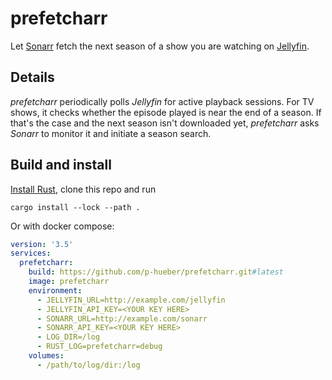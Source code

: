 # prefetcharr #

Let [Sonarr](https://sonarr.tv) fetch the next season of a show you are watching
on [Jellyfin](https://jellyfin.org).

## Details ##

_prefetcharr_ periodically polls _Jellyfin_ for active playback sessions. For
TV shows, it checks whether the episode played is near the end of a season. If
that's the case and the next season isn't downloaded yet, _prefetcharr_ asks
_Sonarr_ to monitor it and initiate a season search.

## Build and install ##

[Install Rust](https://www.rust-lang.org/tools/install), clone this repo and run
```
cargo install --lock --path .
```

Or with docker compose:
```yml
version: '3.5'
services:
  prefetcharr:
    build: https://github.com/p-hueber/prefetcharr.git#latest
    image: prefetcharr
    environment:
      - JELLYFIN_URL=http://example.com/jellyfin
      - JELLYFIN_API_KEY=<YOUR KEY HERE>
      - SONARR_URL=http://example.com/sonarr
      - SONARR_API_KEY=<YOUR KEY HERE>
      - LOG_DIR=/log
      - RUST_LOG=prefetcharr=debug
    volumes:
      - /path/to/log/dir:/log

```
